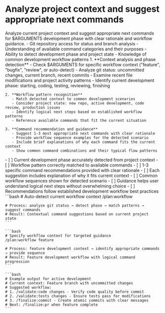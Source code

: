 # Analyze project context and suggest appropriate next commands

<instructions>
  <context>
    Analyze current project context and suggest appropriate next commands for $ARGUMENTS development phase with clear rationale and workflow guidance.
  </context>

  <requirements>
    - Git repository access for status and branch analysis
    - Understanding of available command categories and their purposes
    - Ability to detect development phase and project state
    - Knowledge of common development workflow patterns
  </requirements>

  <execution>
    1. **Context analysis and phase detection**
       - Check $ARGUMENTS for specific workflow context ("feature", "bugfix", "review", or auto-detect)
       - Analyze git status: uncommitted changes, current branch, recent commits
       - Examine recent file modifications and project activity patterns
       - Identify current development phase: starting, coding, testing, reviewing, finishing

    2. **Workflow pattern recognition**
       - Match detected context to common development scenarios
       - Consider project state: new repo, active development, code review, production issues
       - Identify logical next steps based on established workflow patterns
       - Reference available commands that fit the current situation

    3. **Command recommendation and guidance**
       - Suggest 1-3 most appropriate next commands with clear rationale
       - Provide workflow sequence examples for the detected scenario
       - Include brief explanations of why each command fits the current context
       - Show common command combinations and their typical flow patterns

  </execution>

  <validation>
    - [ ] Current development phase accurately detected from project context
    - [ ] Workflow pattern correctly matched to available commands
    - [ ] 1-3 specific command recommendations provided with clear rationale
    - [ ] Each suggestion includes explanation of why it fits current context
    - [ ] Common workflow sequences shown for detected scenario
    - [ ] Guidance helps user understand logical next steps without overwhelming choice
    - [ ] Recommendations follow established development workflow best practices
  </validation>

  <examples>
    ```bash
    # Auto-detect current workflow context
    /plan:workflow

    # Process: analyze git status → detect phase → match patterns → suggest commands
    # Result: Contextual command suggestions based on current project state
    ```

    ```bash
    # Specify workflow context for targeted guidance
    /plan:workflow feature

    # Process: feature development context → identify appropriate commands → provide sequence
    # Result: Feature development workflow with logical command progression
    ```

    ```bash
    # Example output for active development
    # Current context: Feature branch with uncommitted changes
    # Suggested workflow:
    # 1. /validate:code changes - Verify code quality before commit
    # 2. /validate:tests changes - Ensure tests pass for modifications
    # 3. /finalize:commit - Create atomic commits with clear messages
    # Next: /finalize:pr when feature complete
    ```

  </examples>
</instructions>
